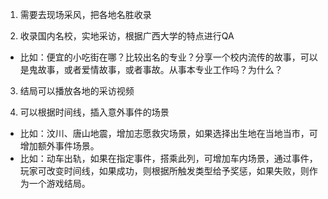 1. 需要去现场采风，把各地名胜收录

2. 收录国内名校，实地采访，根据广西大学的特点进行QA
  - 比如：便宜的小吃街在哪？比较出名的专业？分享一个校内流传的故事，可以是鬼故事，或者爱情故事，或者事故。从事本专业工作吗？为什么？

3. 结局可以播放各地的采访视频

4. 可以根据时间线，插入意外事件的场景
  - 比如：汶川、唐山地震，增加志愿救灾场景，如果选择出生地在当地当市，可增加额外事件场景。
  - 比如：动车出轨，如果在指定事件，搭乘此列，可增加车内场景，通过事件，玩家可改变时间线，如果成功，则根据所触发类型给予奖惩，如果失败，则作为一个游戏结局。